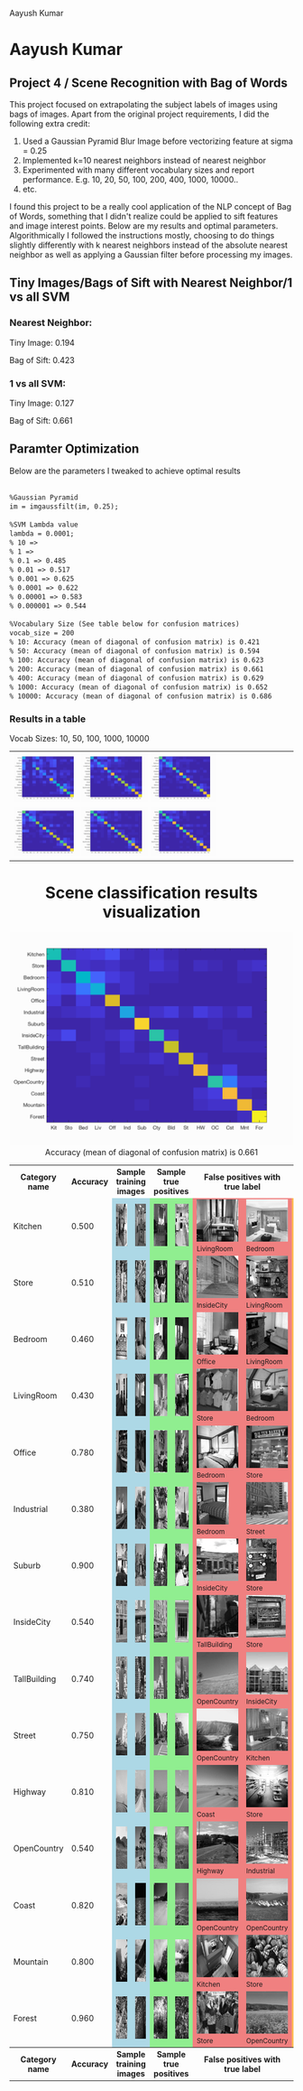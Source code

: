 Aayush Kumar

<html>
<head>
<title>Recognition with Bag of Words</title>
<link href='http://fonts.googleapis.com/css?family=Nunito:300|Crimson+Text|Droid+Sans+Mono' rel='stylesheet' type='text/css'>
<link rel="stylesheet" title="Default" href="styles/github.css">
<script src="http://ajax.googleapis.com/ajax/libs/jquery/1.3.2/jquery.min.js"></script>

<link rel="stylesheet" href="html/highlighting/styles/default.css">
<script src="html/highlighting/highlight.pack.js"></script>

</head>
<body>
<div id="header" >
<div id="headersub">
<h1>Aayush Kumar</h1>
</div>
</div>
<div class="container">

<h2>Project 4 / Scene Recognition with Bag of Words</h2>


<p> 	This project focused on extrapolating the subject labels of images using bags of images. Apart from the original project requirements, I did the following extra credit:</p>

<ol>
<li>Used a Gaussian Pyramid Blur Image before vectorizing feature at sigma = 0.25</li>
<li>Implemented k=10 nearest neighbors instead of nearest neighbor</li>
<li>Experimented with many different vocabulary sizes and report performance. E.g. 10, 20, 50, 100, 200, 400, 1000, 10000..</li>
<!-- 200 = 66.1, 10 = 41.5,  -->
<li>etc.</li>
</ol>

<p> I found this project to be a really cool application of the NLP concept of Bag of Words, something that I didn't realize could be applied to sift features and image interest points. Below are my results and optimal parameters.
Algorithmically I followed the instructions mostly, choosing to do things slightly differently with k nearest neighbors instead of the absolute nearest neighbor as well as applying a Gaussian filter before processing my images.
</p>
<div style="clear:both">

<h2>Tiny Images/Bags of Sift with Nearest Neighbor/1 vs all SVM</h2>

<h3>
Nearest Neighbor:
</h3>
<p>Tiny Image: 0.194</p>
<p>Bag of Sift: 0.423</p>

<h3>
1 vs all SVM:
</h3>
<p>Tiny Image: 0.127</p>
<p>Bag of Sift: 0.661</p>


<h2>Paramter Optimization</h2>
Below are the parameters I tweaked to achieve optimal results

<pre><code>
%Gaussian Pyramid
im = imgaussfilt(im, 0.25);

%SVM Lambda value
lambda = 0.0001;
% 10 =>
% 1 =>
% 0.1 => 0.485
% 0.01 => 0.517
% 0.001 => 0.625
% 0.0001 => 0.622
% 0.00001 => 0.583
% 0.000001 => 0.544

%Vocabulary Size (See table below for confusion matrices)
vocab_size = 200
% 10: Accuracy (mean of diagonal of confusion matrix) is 0.421
% 50: Accuracy (mean of diagonal of confusion matrix) is 0.594
% 100: Accuracy (mean of diagonal of confusion matrix) is 0.623
% 200: Accuracy (mean of diagonal of confusion matrix) is 0.661
% 400: Accuracy (mean of diagonal of confusion matrix) is 0.629
% 1000: Accuracy (mean of diagonal of confusion matrix) is 0.652
% 10000: Accuracy (mean of diagonal of confusion matrix) is 0.686
</code></pre>

<h3>Results in a table</h3>

<table border=0>
<tr>
Vocab Sizes: 10, 50, 100, 1000, 10000
<td>
<img src="html/10BOI/confusion_matrix.png" width="24%"/>
<img src="html/50BOI/confusion_matrix.png"  width="24%"/>
<img src="html/100BOI/confusion_matrix.png" width="24%"/>
</td>

</tr>
<tr>
<td>
<img src="html/100BOI/confusion_matrix.png" width="24%"/>
<img src="html/1000BOI/confusion_matrix.png" width="24%"/>
<img src="html/10000BOI/confusion_matrix.png" width="24%"/>

</td>
</tr>

</table>
<p>

<center>
<h1>Scene classification results visualization</h1>
<img src="html/confusion_matrix.png">

<br>
Accuracy (mean of diagonal of confusion matrix) is 0.661
<p>

<table border=0 cellpadding=4 cellspacing=1>
<tr>
<th>Category name</th>
<th>Accuracy</th>
<th colspan=2>Sample training images</th>
<th colspan=2>Sample true positives</th>
<th colspan=2>False positives with true label</th>
<th colspan=2>False negatives with wrong predicted label</th>
</tr>
<tr>
<td>Kitchen</td>
<td>0.500</td>
<td bgcolor=LightBlue><img src="html/thumbnails/Kitchen_image_0102.jpg" width=98 height=75></td>
<td bgcolor=LightBlue><img src="html/thumbnails/Kitchen_image_0063.jpg" width=113 height=75></td>
<td bgcolor=LightGreen><img src="html/thumbnails/Kitchen_image_0009.jpg" width=100 height=75></td>
<td bgcolor=LightGreen><img src="html/thumbnails/Kitchen_image_0044.jpg" width=90 height=75></td>
<td bgcolor=LightCoral><img src="html/thumbnails/LivingRoom_image_0055.jpg" width=100 height=75><br><small>LivingRoom</small></td>
<td bgcolor=LightCoral><img src="html/thumbnails/Bedroom_image_0052.jpg" width=103 height=75><br><small>Bedroom</small></td>
<td bgcolor=#FFBB55><img src="html/thumbnails/Kitchen_image_0184.jpg" width=100 height=75><br><small>TallBuilding</small></td>
<td bgcolor=#FFBB55><img src="html/thumbnails/Kitchen_image_0120.jpg" width=113 height=75><br><small>Bedroom</small></td>
</tr>
<tr>
<td>Store</td>
<td>0.510</td>
<td bgcolor=LightBlue><img src="html/thumbnails/Store_image_0277.jpg" width=105 height=75></td>
<td bgcolor=LightBlue><img src="html/thumbnails/Store_image_0062.jpg" width=100 height=75></td>
<td bgcolor=LightGreen><img src="html/thumbnails/Store_image_0047.jpg" width=111 height=75></td>
<td bgcolor=LightGreen><img src="html/thumbnails/Store_image_0010.jpg" width=104 height=75></td>
<td bgcolor=LightCoral><img src="html/thumbnails/InsideCity_image_0043.jpg" width=75 height=75><br><small>InsideCity</small></td>
<td bgcolor=LightCoral><img src="html/thumbnails/LivingRoom_image_0050.jpg" width=107 height=75><br><small>LivingRoom</small></td>
<td bgcolor=#FFBB55><img src="html/thumbnails/Store_image_0043.jpg" width=100 height=75><br><small>Office</small></td>
<td bgcolor=#FFBB55><img src="html/thumbnails/Store_image_0027.jpg" width=100 height=75><br><small>Office</small></td>
</tr>
<tr>
<td>Bedroom</td>
<td>0.460</td>
<td bgcolor=LightBlue><img src="html/thumbnails/Bedroom_image_0051.jpg" width=52 height=75></td>
<td bgcolor=LightBlue><img src="html/thumbnails/Bedroom_image_0100.jpg" width=112 height=75></td>
<td bgcolor=LightGreen><img src="html/thumbnails/Bedroom_image_0082.jpg" width=121 height=75></td>
<td bgcolor=LightGreen><img src="html/thumbnails/Bedroom_image_0168.jpg" width=113 height=75></td>
<td bgcolor=LightCoral><img src="html/thumbnails/Office_image_0144.jpg" width=115 height=75><br><small>Office</small></td>
<td bgcolor=LightCoral><img src="html/thumbnails/LivingRoom_image_0022.jpg" width=100 height=75><br><small>LivingRoom</small></td>
<td bgcolor=#FFBB55><img src="html/thumbnails/Bedroom_image_0053.jpg" width=110 height=75><br><small>Office</small></td>
<td bgcolor=#FFBB55><img src="html/thumbnails/Bedroom_image_0157.jpg" width=90 height=75><br><small>Mountain</small></td>
</tr>
<tr>
<td>LivingRoom</td>
<td>0.430</td>
<td bgcolor=LightBlue><img src="html/thumbnails/LivingRoom_image_0248.jpg" width=100 height=75></td>
<td bgcolor=LightBlue><img src="html/thumbnails/LivingRoom_image_0289.jpg" width=100 height=75></td>
<td bgcolor=LightGreen><img src="html/thumbnails/LivingRoom_image_0140.jpg" width=117 height=75></td>
<td bgcolor=LightGreen><img src="html/thumbnails/LivingRoom_image_0087.jpg" width=100 height=75></td>
<td bgcolor=LightCoral><img src="html/thumbnails/Store_image_0085.jpg" width=81 height=75><br><small>Store</small></td>
<td bgcolor=LightCoral><img src="html/thumbnails/Bedroom_image_0068.jpg" width=74 height=75><br><small>Bedroom</small></td>
<td bgcolor=#FFBB55><img src="html/thumbnails/LivingRoom_image_0058.jpg" width=101 height=75><br><small>Industrial</small></td>
<td bgcolor=#FFBB55><img src="html/thumbnails/LivingRoom_image_0083.jpg" width=53 height=75><br><small>Industrial</small></td>
</tr>
<tr>
<td>Office</td>
<td>0.780</td>
<td bgcolor=LightBlue><img src="html/thumbnails/Office_image_0002.jpg" width=110 height=75></td>
<td bgcolor=LightBlue><img src="html/thumbnails/Office_image_0195.jpg" width=110 height=75></td>
<td bgcolor=LightGreen><img src="html/thumbnails/Office_image_0071.jpg" width=104 height=75></td>
<td bgcolor=LightGreen><img src="html/thumbnails/Office_image_0106.jpg" width=121 height=75></td>
<td bgcolor=LightCoral><img src="html/thumbnails/Bedroom_image_0053.jpg" width=110 height=75><br><small>Bedroom</small></td>
<td bgcolor=LightCoral><img src="html/thumbnails/Store_image_0043.jpg" width=100 height=75><br><small>Store</small></td>
<td bgcolor=#FFBB55><img src="html/thumbnails/Office_image_0169.jpg" width=92 height=75><br><small>Bedroom</small></td>
<td bgcolor=#FFBB55><img src="html/thumbnails/Office_image_0108.jpg" width=133 height=75><br><small>Bedroom</small></td>
</tr>
<tr>
<td>Industrial</td>
<td>0.380</td>
<td bgcolor=LightBlue><img src="html/thumbnails/Industrial_image_0284.jpg" width=101 height=75></td>
<td bgcolor=LightBlue><img src="html/thumbnails/Industrial_image_0131.jpg" width=53 height=75></td>
<td bgcolor=LightGreen><img src="html/thumbnails/Industrial_image_0020.jpg" width=112 height=75></td>
<td bgcolor=LightGreen><img src="html/thumbnails/Industrial_image_0069.jpg" width=71 height=75></td>
<td bgcolor=LightCoral><img src="html/thumbnails/Bedroom_image_0176.jpg" width=57 height=75><br><small>Bedroom</small></td>
<td bgcolor=LightCoral><img src="html/thumbnails/Street_image_0064.jpg" width=75 height=75><br><small>Street</small></td>
<td bgcolor=#FFBB55><img src="html/thumbnails/Industrial_image_0084.jpg" width=112 height=75><br><small>Bedroom</small></td>
<td bgcolor=#FFBB55><img src="html/thumbnails/Industrial_image_0122.jpg" width=51 height=75><br><small>TallBuilding</small></td>
</tr>
<tr>
<td>Suburb</td>
<td>0.900</td>
<td bgcolor=LightBlue><img src="html/thumbnails/Suburb_image_0204.jpg" width=113 height=75></td>
<td bgcolor=LightBlue><img src="html/thumbnails/Suburb_image_0238.jpg" width=113 height=75></td>
<td bgcolor=LightGreen><img src="html/thumbnails/Suburb_image_0070.jpg" width=113 height=75></td>
<td bgcolor=LightGreen><img src="html/thumbnails/Suburb_image_0102.jpg" width=113 height=75></td>
<td bgcolor=LightCoral><img src="html/thumbnails/InsideCity_image_0139.jpg" width=75 height=75><br><small>InsideCity</small></td>
<td bgcolor=LightCoral><img src="html/thumbnails/Store_image_0076.jpg" width=54 height=75><br><small>Store</small></td>
<td bgcolor=#FFBB55><img src="html/thumbnails/Suburb_image_0003.jpg" width=113 height=75><br><small>LivingRoom</small></td>
<td bgcolor=#FFBB55><img src="html/thumbnails/Suburb_image_0074.jpg" width=113 height=75><br><small>OpenCountry</small></td>
</tr>
<tr>
<td>InsideCity</td>
<td>0.540</td>
<td bgcolor=LightBlue><img src="html/thumbnails/InsideCity_image_0101.jpg" width=75 height=75></td>
<td bgcolor=LightBlue><img src="html/thumbnails/InsideCity_image_0147.jpg" width=75 height=75></td>
<td bgcolor=LightGreen><img src="html/thumbnails/InsideCity_image_0053.jpg" width=75 height=75></td>
<td bgcolor=LightGreen><img src="html/thumbnails/InsideCity_image_0002.jpg" width=75 height=75></td>
<td bgcolor=LightCoral><img src="html/thumbnails/TallBuilding_image_0003.jpg" width=75 height=75><br><small>TallBuilding</small></td>
<td bgcolor=LightCoral><img src="html/thumbnails/Store_image_0136.jpg" width=70 height=75><br><small>Store</small></td>
<td bgcolor=#FFBB55><img src="html/thumbnails/InsideCity_image_0067.jpg" width=75 height=75><br><small>Office</small></td>
<td bgcolor=#FFBB55><img src="html/thumbnails/InsideCity_image_0052.jpg" width=75 height=75><br><small>Office</small></td>
</tr>
<tr>
<td>TallBuilding</td>
<td>0.740</td>
<td bgcolor=LightBlue><img src="html/thumbnails/TallBuilding_image_0251.jpg" width=75 height=75></td>
<td bgcolor=LightBlue><img src="html/thumbnails/TallBuilding_image_0315.jpg" width=75 height=75></td>
<td bgcolor=LightGreen><img src="html/thumbnails/TallBuilding_image_0026.jpg" width=75 height=75></td>
<td bgcolor=LightGreen><img src="html/thumbnails/TallBuilding_image_0067.jpg" width=75 height=75></td>
<td bgcolor=LightCoral><img src="html/thumbnails/OpenCountry_image_0060.jpg" width=75 height=75><br><small>OpenCountry</small></td>
<td bgcolor=LightCoral><img src="html/thumbnails/InsideCity_image_0126.jpg" width=75 height=75><br><small>InsideCity</small></td>
<td bgcolor=#FFBB55><img src="html/thumbnails/TallBuilding_image_0084.jpg" width=75 height=75><br><small>Coast</small></td>
<td bgcolor=#FFBB55><img src="html/thumbnails/TallBuilding_image_0088.jpg" width=75 height=75><br><small>Forest</small></td>
</tr>
<tr>
<td>Street</td>
<td>0.750</td>
<td bgcolor=LightBlue><img src="html/thumbnails/Street_image_0114.jpg" width=75 height=75></td>
<td bgcolor=LightBlue><img src="html/thumbnails/Street_image_0117.jpg" width=75 height=75></td>
<td bgcolor=LightGreen><img src="html/thumbnails/Street_image_0076.jpg" width=75 height=75></td>
<td bgcolor=LightGreen><img src="html/thumbnails/Street_image_0010.jpg" width=75 height=75></td>
<td bgcolor=LightCoral><img src="html/thumbnails/OpenCountry_image_0012.jpg" width=75 height=75><br><small>OpenCountry</small></td>
<td bgcolor=LightCoral><img src="html/thumbnails/Kitchen_image_0075.jpg" width=107 height=75><br><small>Kitchen</small></td>
<td bgcolor=#FFBB55><img src="html/thumbnails/Street_image_0145.jpg" width=75 height=75><br><small>TallBuilding</small></td>
<td bgcolor=#FFBB55><img src="html/thumbnails/Street_image_0146.jpg" width=75 height=75><br><small>TallBuilding</small></td>
</tr>
<tr>
<td>Highway</td>
<td>0.810</td>
<td bgcolor=LightBlue><img src="html/thumbnails/Highway_image_0227.jpg" width=75 height=75></td>
<td bgcolor=LightBlue><img src="html/thumbnails/Highway_image_0127.jpg" width=75 height=75></td>
<td bgcolor=LightGreen><img src="html/thumbnails/Highway_image_0156.jpg" width=75 height=75></td>
<td bgcolor=LightGreen><img src="html/thumbnails/Highway_image_0105.jpg" width=75 height=75></td>
<td bgcolor=LightCoral><img src="html/thumbnails/Coast_image_0054.jpg" width=75 height=75><br><small>Coast</small></td>
<td bgcolor=LightCoral><img src="html/thumbnails/Store_image_0078.jpg" width=107 height=75><br><small>Store</small></td>
<td bgcolor=#FFBB55><img src="html/thumbnails/Highway_image_0022.jpg" width=75 height=75><br><small>Coast</small></td>
<td bgcolor=#FFBB55><img src="html/thumbnails/Highway_image_0015.jpg" width=75 height=75><br><small>TallBuilding</small></td>
</tr>
<tr>
<td>OpenCountry</td>
<td>0.540</td>
<td bgcolor=LightBlue><img src="html/thumbnails/OpenCountry_image_0158.jpg" width=75 height=75></td>
<td bgcolor=LightBlue><img src="html/thumbnails/OpenCountry_image_0342.jpg" width=75 height=75></td>
<td bgcolor=LightGreen><img src="html/thumbnails/OpenCountry_image_0005.jpg" width=75 height=75></td>
<td bgcolor=LightGreen><img src="html/thumbnails/OpenCountry_image_0123.jpg" width=75 height=75></td>
<td bgcolor=LightCoral><img src="html/thumbnails/Highway_image_0034.jpg" width=75 height=75><br><small>Highway</small></td>
<td bgcolor=LightCoral><img src="html/thumbnails/Industrial_image_0135.jpg" width=77 height=75><br><small>Industrial</small></td>
<td bgcolor=#FFBB55><img src="html/thumbnails/OpenCountry_image_0008.jpg" width=75 height=75><br><small>Coast</small></td>
<td bgcolor=#FFBB55><img src="html/thumbnails/OpenCountry_image_0022.jpg" width=75 height=75><br><small>Coast</small></td>
</tr>
<tr>
<td>Coast</td>
<td>0.820</td>
<td bgcolor=LightBlue><img src="html/thumbnails/Coast_image_0224.jpg" width=75 height=75></td>
<td bgcolor=LightBlue><img src="html/thumbnails/Coast_image_0127.jpg" width=75 height=75></td>
<td bgcolor=LightGreen><img src="html/thumbnails/Coast_image_0115.jpg" width=75 height=75></td>
<td bgcolor=LightGreen><img src="html/thumbnails/Coast_image_0072.jpg" width=75 height=75></td>
<td bgcolor=LightCoral><img src="html/thumbnails/OpenCountry_image_0010.jpg" width=75 height=75><br><small>OpenCountry</small></td>
<td bgcolor=LightCoral><img src="html/thumbnails/OpenCountry_image_0022.jpg" width=75 height=75><br><small>OpenCountry</small></td>
<td bgcolor=#FFBB55><img src="html/thumbnails/Coast_image_0119.jpg" width=75 height=75><br><small>OpenCountry</small></td>
<td bgcolor=#FFBB55><img src="html/thumbnails/Coast_image_0024.jpg" width=75 height=75><br><small>OpenCountry</small></td>
</tr>
<tr>
<td>Mountain</td>
<td>0.800</td>
<td bgcolor=LightBlue><img src="html/thumbnails/Mountain_image_0276.jpg" width=75 height=75></td>
<td bgcolor=LightBlue><img src="html/thumbnails/Mountain_image_0151.jpg" width=75 height=75></td>
<td bgcolor=LightGreen><img src="html/thumbnails/Mountain_image_0006.jpg" width=75 height=75></td>
<td bgcolor=LightGreen><img src="html/thumbnails/Mountain_image_0085.jpg" width=75 height=75></td>
<td bgcolor=LightCoral><img src="html/thumbnails/Kitchen_image_0125.jpg" width=114 height=75><br><small>Kitchen</small></td>
<td bgcolor=LightCoral><img src="html/thumbnails/Store_image_0028.jpg" width=112 height=75><br><small>Store</small></td>
<td bgcolor=#FFBB55><img src="html/thumbnails/Mountain_image_0087.jpg" width=75 height=75><br><small>Suburb</small></td>
<td bgcolor=#FFBB55><img src="html/thumbnails/Mountain_image_0005.jpg" width=75 height=75><br><small>Coast</small></td>
</tr>
<tr>
<td>Forest</td>
<td>0.960</td>
<td bgcolor=LightBlue><img src="html/thumbnails/Forest_image_0283.jpg" width=75 height=75></td>
<td bgcolor=LightBlue><img src="html/thumbnails/Forest_image_0174.jpg" width=75 height=75></td>
<td bgcolor=LightGreen><img src="html/thumbnails/Forest_image_0107.jpg" width=75 height=75></td>
<td bgcolor=LightGreen><img src="html/thumbnails/Forest_image_0021.jpg" width=75 height=75></td>
<td bgcolor=LightCoral><img src="html/thumbnails/Store_image_0106.jpg" width=85 height=75><br><small>Store</small></td>
<td bgcolor=LightCoral><img src="html/thumbnails/OpenCountry_image_0054.jpg" width=75 height=75><br><small>OpenCountry</small></td>
<td bgcolor=#FFBB55><img src="html/thumbnails/Forest_image_0109.jpg" width=75 height=75><br><small>Mountain</small></td>
<td bgcolor=#FFBB55><img src="html/thumbnails/Forest_image_0117.jpg" width=75 height=75><br><small>Mountain</small></td>
</tr>
<tr>
<th>Category name</th>
<th>Accuracy</th>
<th colspan=2>Sample training images</th>
<th colspan=2>Sample true positives</th>
<th colspan=2>False positives with true label</th>
<th colspan=2>False negatives with wrong predicted label</th>
</tr>
</table>
</center>

<div style="clear:both" >
</div>
</body>
</html>
